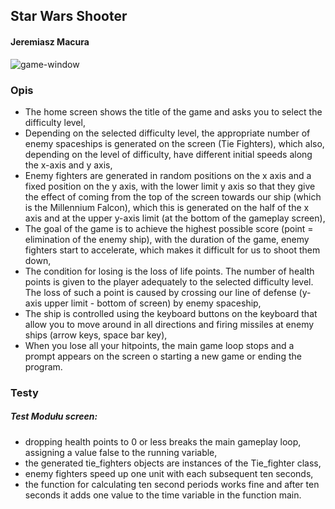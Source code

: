 <!-- Heading -->
## Star Wars Shooter
<!-- Links -->
#### Jeremiasz Macura

 ![game-window](assets/gameplay_window.png)

### Opis
<!-- UL -->
* The home screen shows the title of the game and asks you to select the difficulty level,
* Depending on the selected difficulty level, the appropriate number of enemy spaceships is generated on the screen
 (Tie Fighters), which also, depending on the level of difficulty, have different initial speeds along the x-axis and
  y axis,
* Enemy fighters are generated in random positions on the x axis and a fixed position on the y axis, with the lower limit
 y axis so that they give the effect of coming from the top of the screen towards our ship 
 (which is the Millennium Falcon), which this is generated on the half of the x axis and at the upper 
 y-axis limit (at the bottom of the gameplay screen),
* The goal of the game is to achieve the highest possible score (point = elimination of the enemy ship),
 with the duration of the game, enemy fighters start to accelerate, which makes it difficult for us to shoot them down,
* The condition for losing is the loss of life points. The number of health points is given to the player adequately
to the selected difficulty level. The loss of such a point is caused by crossing our line of defense
 (y-axis upper limit - bottom of screen) by enemy spaceship,
* The ship is controlled using the keyboard buttons on the keyboard that allow you to move around
in all directions and firing missiles at enemy ships (arrow keys, space bar key),
* When you lose all your hitpoints, the main game loop stops and a prompt appears on the screen
 o starting a new game or ending the program.
### Testy
<!-- UL-->
##### Test Modułu screen:
* dropping health points to 0 or less breaks the main gameplay loop, assigning a value
false to the running variable,
* the generated tie_fighters objects are instances of the Tie_fighter class,
* enemy fighters speed up one unit with each subsequent ten seconds,
* the function for calculating ten second periods works fine and after ten seconds it adds one
 value to the time variable in the function main.
 
